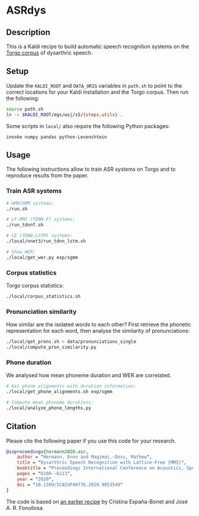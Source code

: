 # ASRdys

## Description
This is a Kaldi recipe to build automatic speech recognition systems on the
[Torgo corpus](http://www.cs.toronto.edu/~complingweb/data/TORGO/torgo.html) of
dysarthric speech.

## Setup

Update the `KALDI_ROOT` and `DATA_ORIG` variables in `path.sh` to point to the
correct locations for your Kaldi installation and the Torgo corpus. Then run
the following:

```sh
source path.sh
ln -s $KALDI_ROOT/egs/wsj/s5/{steps,utils} .
```

Some scripts in `local/` also require the following Python packages:

```
invoke numpy pandas python-Levenshtein
```

## Usage

The following instructions allow to train ASR systems on Torgo and to reproduce
results from the paper.

### Train ASR systems

```sh
# HMM/GMM systems:
./run.sh

# LF-MMI (TDNN-F) systems:
./run_tdnnf.sh

# CE (TDNN-LSTM) systems:
./local/nnet3/run_tdnn_lstm.sh

# Show WER:
./local/get_wer.py exp/sgmm
```

### Corpus statistics

Torgo corpus statistics:

```sh
./local/corpus_statistics.sh
```

### Pronunciation similarity

How similar are the isolated words to each other? First retrieve the phonetic
representation for each word, then analyse the similarity of pronunciations:

```sh
./local/get_prons.sh > data/pronunciations_single
./local/compute_pron_similarity.py
```

### Phone duration
We analysed how mean phoneme duration and WER are correlated.

```sh
# Get phone alignments with duration information:
./local/get_phone_alignments.sh exp/sgmm

# Compute mean phoneme durations:
./local/analyze_phone_lengths.py
```

## Citation

Please cite the following paper if you use this code for your research.

```BibTeX
@inproceedings{hermann2020.asr,
    author = "Hermann, Enno and Magimai.-Doss, Mathew",
    title = "Dysarthric Speech Recognition with Lattice-Free {MMI}",
    booktitle = "Proceedings International Conference on Acoustics, Speech, and Signal Processing (ICASSP)",
    pages = "6109--6113",
    year = "2020",
    doi = "10.1109/ICASSP40776.2020.9053549"
}
```

The code is based on [an earlier recipe](https://github.com/cristinae/ASRdys) by
Cristina España-Bonet and José A. R. Fonollosa.
